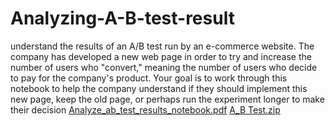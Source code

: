 # Analyzing-A-B-test-result
understand the results of an A/B test run by an e-commerce website. The company has developed a new web page in order to try and increase the number of users who "convert," meaning the number of users who decide to pay for the company's product. Your goal is to work through this notebook to help the company understand if they should implement this new page, keep the old page, or perhaps run the experiment longer to make their decision
[Analyze_ab_test_results_notebook.pdf](https://github.com/EngKhaledAlaa/Analyzing-A-B-test-result/files/9126024/Analyze_ab_test_results_notebook.pdf)
[A_B Test.zip](https://github.com/EngKhaledAlaa/Analyzing-A-B-test-result/files/9126025/A_B.Test.zip)

